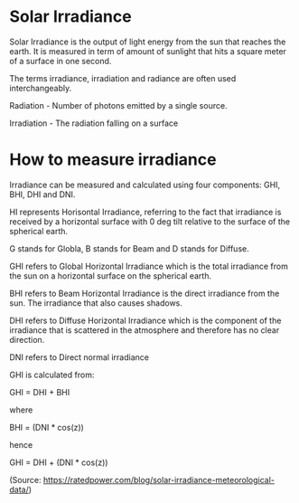 # Solar Irradiance
Solar Irradiance is the output of light energy from the sun that reaches the earth. It is  measured in term of amount of sunlight that hits a square meter of a surface in one second.

The terms irradiance, irradiation and radiance are often used interchangeably.  

Radiation - Number of photons emitted by a single source.

Irradiation - The radiation falling on a surface

# How to measure irradiance
Irradiance can be measured and calculated using four components: GHI, BHI, DHI and DNI.

HI represents Horisontal Irradiance, referring to the fact that irradiance is received by a horizontal surface with 0 deg tilt relative to the surface of the spherical earth.

G stands for Globla, B stands for Beam and D stands for Diffuse.

GHI refers to Global Horizontal Irradiance which is the total irradiance from the sun on a horizontal surface on the spherical earth. 

BHI refers to Beam Horizontal Irradiance is the direct irradiance from the sun. The irradiance that also causes shadows. 

DHI refers to Diffuse Horizontal Irradiance which is the component of the irradiance that is scattered in the atmosphere and therefore has no clear direction.

DNI refers to Direct normal irradiance

GHI is calculated from:

GHI = DHI + BHI

where
	
BHI = (DNI * cos(z))

hence

GHI = DHI + (DNI * cos(z))

(Source: https://ratedpower.com/blog/solar-irradiance-meteorological-data/) 